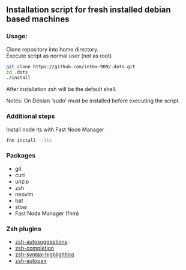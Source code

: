 ## Installation script for fresh installed debian based machines

### Usage:
Clone repository into home directory.  
Execute script as normal user (not as root)
```bash
git clone https://github.com/intex-909/.dots.git
cd .dots
./install
```
After installation zsh will be the default shell.

Notes:
On Debian 'sudo' must be installed before executing the script.

### Additional steps
Install node lts with Fast Node Manager
```bash
fnm install --lts
```

### Packages
- git
- curl
- unzip
- zsh
- neovim
- bat
- stow
- Fast Node Manager (fnm)

### Zsh plugins
- [zsh-autosuggestions](https://github.com/zsh-users/zsh-autosuggestions)
- [zsh-completion](https://github.com/zsh-users/zsh-completions)
- [zsh-syntax-highlighting](https://github.com/zsh-users/zsh-syntax-highlighting)
- [zsh-autopair](https://github.com/hlissner/zsh-autopair)
